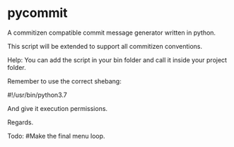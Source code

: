 # pycommit
A commitizen compatible commit message generator written in python.

This script will be extended to support all commitizen conventions.

Help: You can add the script in your bin folder and call it inside your project folder.

Remember to use the correct shebang:

#!/usr/bin/python3.7

And give it execution permissions.

Regards.


Todo:
#Make the final menu loop.
